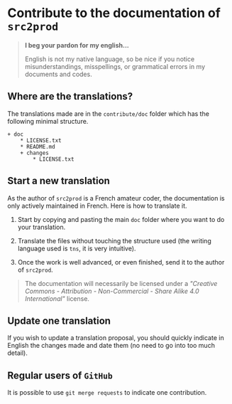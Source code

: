 Contribute to the documentation of `src2prod`
=============================================

> **I beg your pardon for my english...**
>
> English is not my native language, so be nice if you notice misunderstandings, misspellings, or grammatical errors in my documents and codes.


Where are the translations?
---------------------------

The translations made are in the `contribute/doc` folder which has the following minimal structure.

<!-- FOLDER STRUCT. AUTO - START -->

    + doc
        * LICENSE.txt
        * README.md
        + changes
            * LICENSE.txt

<!-- FOLDER STRUCT. AUTO - END -->


Start a new translation
-----------------------

As the author of `src2prod` is a French amateur coder, the documentation is only actively maintained in French. Here is how to translate it.

  1. Start by copying and pasting the main `doc` folder where you want to do your translation.

  1. Translate the files without touching the structure used (the writing language used is `tns`, it is very intuitive).

  1. Once the work is well advanced, or even finished, send it to the author of `src2prod`.


> The documentation will necessarily be licensed under a *"Creative Commons - Attribution - Non-Commercial - Share Alike 4.0 International"* license.


Update one translation
----------------------

If you wish to update a translation proposal, you should quickly indicate in English the changes made and date them (no need to go into too much detail).


Regular users of `GitHub`
------------------------

It is possible to use `git merge requests` to indicate one contribution.
